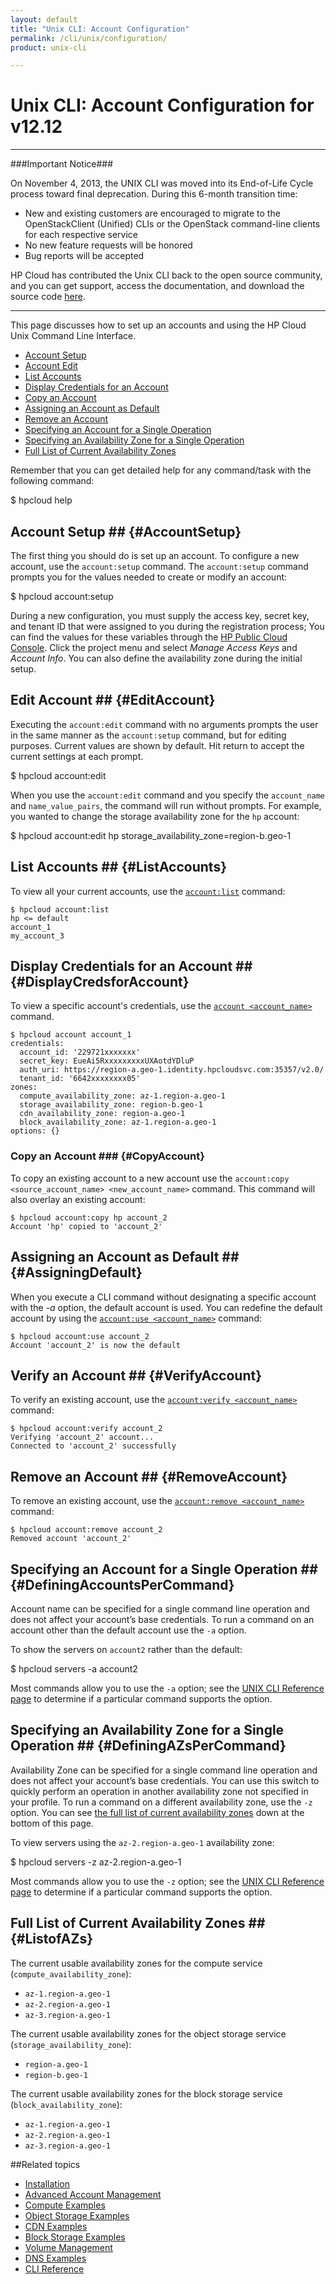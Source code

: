 ```yaml
---
layout: default
title: "Unix CLI: Account Configuration"
permalink: /cli/unix/configuration/
product: unix-cli

---
```

# Unix CLI: Account Configuration for v12.12

___________________

###Important Notice###

On November 4, 2013, the UNIX CLI was moved into its End-of-Life Cycle process toward final deprecation. During this 6-month transition time:

* New and existing customers are encouraged to migrate to the OpenStackClient (Unified) CLIs or the OpenStack command-line clients for each respective service
* No new feature requests will be honored
* Bug reports will be accepted

HP Cloud has contributed the Unix CLI back to the open source community, and you can get support, access the documentation, and download the source code [here](https://github.com/hpcloud/unix_cli).

_________________________________________

This page discusses how to set up an accounts and using the HP Cloud Unix Command Line Interface.

* [Account Setup](#AccountSetup)
* [Account Edit](#EditAccount)
* [List Accounts](#ListAccounts)
* [Display Credentials for an Account](#DisplayCredsforAccount)
* [Copy an Account](#CopyAccount)
* [Assigning an Account as Default](#AssigningDefault)
* [Remove an Account](#RemoveAccount)
* [Specifying an Account for a Single Operation](#DefiningAccountsPerCommand)
* [Specifying an Availability Zone for a Single Operation](#DefiningAZsPerCommand)
* [Full List of Current Availability Zones](#ListofAZs)

Remember that you can get detailed help for any command/task with the following command:

   $ hpcloud help <TASK>

## Account Setup ## {#AccountSetup}
The first thing you should do is set up an account.   To configure a new account, use the `account:setup` command.  The `account:setup` command prompts you for the values needed to create or modify an account:

   $ hpcloud account:setup

During a new configuration, you must supply the access key, secret key, and tenant ID that were assigned to you during the registration process; You can find the values for these variables through the [HP Public Cloud Console](https://horizon.hpcloud.com). Click the project menu and select *Manage Access Keys* and *Account Info*. You can also define the availability zone during the initial setup.

## Edit Account ## {#EditAccount}
Executing the `account:edit` command with no arguments prompts the user in the same manner as the `account:setup` command, but for editing purposes. Current values are shown by default. Hit return to accept the current settings at each prompt.

   $ hpcloud account:edit

When you use the `account:edit` command and you specify the `account_name` and `name_value_pairs`, the command will run without prompts.  For example, you wanted to change the storage availability zone for the `hp` account:

   $ hpcloud account:edit hp storage_availability_zone=region-b.geo-1

## List Accounts ## {#ListAccounts}
To view all your current accounts, use the [`account:list`](/cli/unix/reference#account) command:

    $ hpcloud account:list
    hp <= default
    account_1
    my_account_3

## Display Credentials for an Account ## {#DisplayCredsforAccount}
To view a specific account&#039;s credentials, use the [`account <account_name>`](/cli/unix/reference#account) command.

    $ hpcloud account account_1
    credentials:
      account_id: '229721xxxxxxx'
      secret_key: EueAi5RxxxxxxxxxUXAotdYDluP
      auth_uri: https://region-a.geo-1.identity.hpcloudsvc.com:35357/v2.0/
      tenant_id: '6642xxxxxxxx05'
    zones:
      compute_availability_zone: az-1.region-a.geo-1
      storage_availability_zone: region-b.geo-1
      cdn_availability_zone: region-a.geo-1
      block_availability_zone: az-1.region-a.geo-1
    options: {}

### Copy an Account ### {#CopyAccount}
To copy an existing account to a new account use the `account:copy <source_account_name> <new_account_name>` command.  This command will also overlay an existing account:

    $ hpcloud account:copy hp account_2 
    Account 'hp' copied to 'account_2'

## Assigning an Account as Default ## {#AssigningDefault}
When you execute a CLI command without designating a specific account with the *-a* option, the default account is used. You can redefine the default account by using the [`account:use <account_name>`](/cli/unix/reference#account:use) command:

    $ hpcloud account:use account_2
    Account 'account_2' is now the default

## Verify an Account ## {#VerifyAccount}
To verify an existing account, use the [`account:verify <account_name>`](/cli/unix/reference#account:verify) command:

    $ hpcloud account:verify account_2
    Verifying 'account_2' account...
    Connected to 'account_2' successfully

## Remove an Account ## {#RemoveAccount}
To remove an existing account, use the [`account:remove <account_name>`](/cli/unix/reference#account:remove) command:

    $ hpcloud account:remove account_2
    Removed account 'account_2'

## Specifying an Account for a Single Operation ## {#DefiningAccountsPerCommand}
Account name can be specified for a single command line operation and does not affect your account’s base credentials. To run a command on an account other than the default account use the `-a` option.

To show the servers on `account2` rather than the default:

   $ hpcloud servers -a account2

Most commands allow you to use the `-a` option; see the [UNIX CLI Reference page](/cli/unix/reference) to determine if a particular command supports the option.

## Specifying an Availability Zone for a Single Operation ## {#DefiningAZsPerCommand}
Availability Zone can be specified for a single command line operation and does not affect your account’s base credentials. You can use this switch to quickly perform an operation in another availability zone not specified in your profile. To run a command on a different availability zone, use the `-z` option.  You can see [the full list of current availability zones](#ListofAZs) down at the bottom of this page.

To view servers using the `az-2.region-a.geo-1` availability zone:

   $ hpcloud servers -z az-2.region-a.geo-1
   
Most commands allow you to use the `-z` option; see the [UNIX CLI Reference page](/cli/unix/reference) to determine if a particular command supports the option.

## Full List of Current Availability Zones ## {#ListofAZs}
The current usable availability zones for the compute service (`compute_availability_zone`):

* `az-1.region-a.geo-1`
* `az-2.region-a.geo-1`
* `az-3.region-a.geo-1`

The current usable availability zones for the object storage service (`storage_availability_zone`):

* `region-a.geo-1`
* `region-b.geo-1`

The current usable availability zones for the block storage service (`block_availability_zone`):

* `az-1.region-a.geo-1`
* `az-2.region-a.geo-1`
* `az-3.region-a.geo-1`


##Related topics

* [Installation](/cli/unix/install)
* [Advanced Account Management](/cli/unix/account-management)
* [Compute Examples](/cli/unix/compute)
* [Object Storage Examples](/cli/unix/object-storage)
* [CDN Examples](/cli/unix/cdn)
* [Block Storage Examples](/cli/unix/block-storage)
* [Volume Management](/block-storage/volume)
* [DNS Examples](/cli/unix/dns)
* [CLI Reference](/cli/unix/reference)
